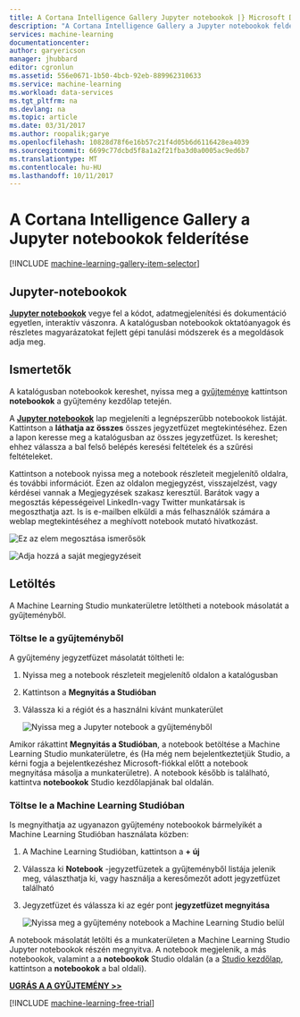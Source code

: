 ```yaml
---
title: A Cortana Intelligence Gallery Jupyter notebookok |} Microsoft Docs
description: "A Cortana Intelligence Gallery a Jupyter notebookok felderítése."
services: machine-learning
documentationcenter: 
author: garyericson
manager: jhubbard
editor: cgronlun
ms.assetid: 556e0671-1b50-4bcb-92eb-889962310633
ms.service: machine-learning
ms.workload: data-services
ms.tgt_pltfrm: na
ms.devlang: na
ms.topic: article
ms.date: 03/31/2017
ms.author: roopalik;garye
ms.openlocfilehash: 10828d78f6e16b57c21f4d05b6d6116428ea4039
ms.sourcegitcommit: 6699c77dcbd5f8a1a2f21fba3d0a0005ac9ed6b7
ms.translationtype: MT
ms.contentlocale: hu-HU
ms.lasthandoff: 10/11/2017
---
```

# <a name="discover-jupyter-notebooks-in-the-cortana-intelligence-gallery"></a>A Cortana Intelligence Gallery a Jupyter notebookok felderítése
[!INCLUDE [machine-learning-gallery-item-selector](../../../includes/machine-learning-gallery-item-selector.md)]

## <a name="jupyter-notebooks"></a>Jupyter-notebookok
**[Jupyter notebookok](https://gallery.cortanaintelligence.com/notebooks)**  vegye fel a kódot, adatmegjelenítési és dokumentáció egyetlen, interaktív vászonra.
A katalógusban notebookok oktatóanyagok és részletes magyarázatokat fejlett gépi tanulási módszerek és a megoldások adja meg.

## <a name="discover"></a>Ismertetők
  A katalógusban notebookok kereshet, nyissa meg a [gyűjteménye](http://gallery.cortanaintelligence.com) kattintson **notebookok** a gyűjtemény kezdőlap tetején.

 A  **[Jupyter notebookok](https://gallery.cortanaintelligence.com/notebooks)**  lap megjeleníti a legnépszerűbb notebookok listáját.
Kattintson a **láthatja az összes** összes jegyzetfüzet megtekintéséhez.
Ezen a lapon keresse meg a katalógusban az összes jegyzetfüzet. Is kereshet; ehhez válassza a bal felső belépés keresési feltételek és a szűrési feltételeket.

 Kattintson a notebook nyissa meg a notebook részleteit megjelenítő oldalra, és további információt. Ezen az oldalon megjegyzést, visszajelzést, vagy kérdései vannak a Megjegyzések szakasz keresztül. Barátok vagy a megosztás képességeivel LinkedIn-vagy Twitter munkatársak is megoszthatja azt. Is is e-mailben elküldi a más felhasználók számára a weblap megtekintéséhez a meghívott notebook mutató hivatkozást.

![Ez az elem megosztása ismerősök](./media/gallery-how-to-use-contribute-publish/share-links.png)

![Adja hozzá a saját megjegyzéseit](./media/gallery-how-to-use-contribute-publish/comments.png)

## <a name="download"></a>Letöltés
A Machine Learning Studio munkaterületre letöltheti a notebook másolatát a gyűjteményből.

### <a name="download-from-the-gallery"></a>Töltse le a gyűjteményből
A gyűjtemény jegyzetfüzet másolatát töltheti le:

1. Nyissa meg a notebook részleteit megjelenítő oldalon a katalógusban
2. Kattintson a **Megnyitás a Studióban**
3. Válassza ki a régiót és a használni kívánt munkaterület
   
    ![Nyissa meg a Jupyter notebook a gyűjteményből](./media/gallery-jupyter-notebooks/open-notebook-from-gallery.png)

Amikor rákattint **Megnyitás a Studióban**, a notebook betöltése a Machine Learning Studio munkaterületre, és (Ha még nem bejelentkeztetjük Studio, a kérni fogja a bejelentkezéshez Microsoft-fiókkal előtt a notebook megnyitása másolja a munkaterületre). A notebook később is található, kattintva **notebookok** Studio kezdőlapjának bal oldalán.

### <a name="download-in-machine-learning-studio"></a>Töltse le a Machine Learning Studióban
Is megnyithatja az ugyanazon gyűjtemény notebookok bármelyikét a Machine Learning Studióban használata közben:

1. A Machine Learning Studióban, kattintson a **+ új**
2. Válassza ki **Notebook** -jegyzetfüzetek a gyűjteményből listája jelenik meg, választhatja ki, vagy használja a keresőmezőt adott jegyzetfüzet található
3. Jegyzetfüzet és válassza ki az egér pont **jegyzetfüzet megnyitása**
   
    ![Nyissa meg a gyűjtemény notebook a Machine Learning Studio belül](./media/gallery-jupyter-notebooks/open-notebook-from-studio.png)

A notebook másolatát letölti és a munkaterületen a Machine Learning Studio Jupyter notebookok részén megnyitva.
A notebook megjelenik, a más notebookok, valamint a a **notebookok** Studio oldalán (a a [Studio kezdőlap](https://studio.azureml.net/), kattintson a **notebookok** a bal oldali).

**[UGRÁS A A GYŰJTEMÉNY >>](http://gallery.cortanaintelligence.com)**

[!INCLUDE [machine-learning-free-trial](../../../includes/machine-learning-free-trial.md)]

